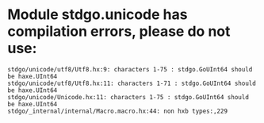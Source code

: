 # Module stdgo.unicode has compilation errors, please do not use:
```
stdgo/unicode/utf8/Utf8.hx:9: characters 1-75 : stdgo.GoUInt64 should be haxe.UInt64
stdgo/unicode/utf8/Utf8.hx:11: characters 1-71 : stdgo.GoUInt64 should be haxe.UInt64
stdgo/unicode/Unicode.hx:11: characters 1-75 : stdgo.GoUInt64 should be haxe.UInt64
stdgo/_internal/internal/Macro.macro.hx:44: non hxb types:,229

```

